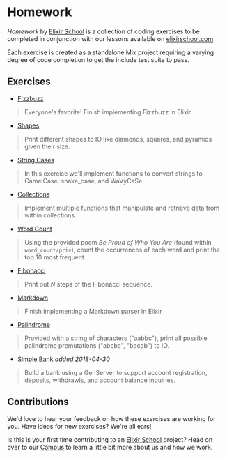# Homework

_Homework_ by [Elixir School](https://github.com/elixirschool) is a collection of coding exercises to be completed in conjunction with our lessons available on [elixirschool.com](https://elixirschool.com).

Each exercise is created as a standalone Mix project requiring a varying degree of code completion to get the include test suite to pass.

## Exercises

  - [Fizzbuzz](https://github.com/elixirschool/homework/tree/master/fizzbuzz)

  >  Everyone's favorite!  Finish implementing Fizzbuzz in Elixir.

  - [Shapes](https://github.com/elixirschool/homework/tree/master/shapes)

  > Print different shapes to IO like diamonds, squares, and pyramids given their size.

  - [String Cases](https://github.com/elixirschool/homework/tree/master/string_cases)

  > In this exercise we'll implement functions to convert strings to CamelCase, snake_case, and WaVyCaSe.

  - [Collections](https://github.com/elixirschool/homework/tree/master/collections)

  > Implement multiple functions that manipulate and retrieve data from within collections.

  - [Word Count](https://github.com/elixirschool/homework/tree/master/word_count)

  > Using the provided poem _Be Proud of Who You Are_ (found within `word_count/priv`), count the occurrences of each word and print the top 10 most frequent.

  - [Fibonacci](https://github.com/elixirschool/homework/tree/master/fibonacci)

  > Print out _N_ steps of the Fibonacci sequence.

  - [Markdown](https://github.com/elixirschool/homework/tree/master/markdown)

  > Finish implementing a Markdown parser in Elixir

  - [Palindrome](https://github.com/elixirschool/homework/tree/master/palindrome)

  > Provided with a string of characters ("aabbc"), print all possible palindrome premutations ("abcba", "bacab") to IO.

  - [Simple Bank](/tree/master/simple_bank) _added 2018-04-30_

  > Build a bank using a GenServer to support account registration, deposits, withdrawls, and account balance inquiries.

## Contributions

We'd love to hear your feedback on how these exercises are working for you.
Have ideas for new exercises?
We're all ears!

Is this is your first time contributing to an [Elixir School](https://github.com/elixirschool) project?
Head on over to our [Campus](https://github.com/elixirschool/campus) to learn a little bit more about us and how we work.
